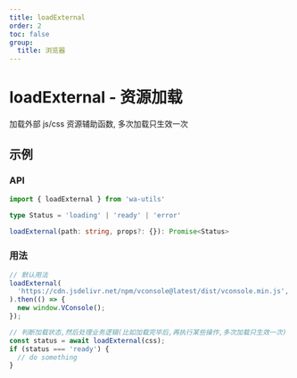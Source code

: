 ```yaml
---
title: loadExternal
order: 2
toc: false
group:
  title: 浏览器
---
```


# loadExternal - 资源加载

加载外部 js/css 资源辅助函数, 多次加载只生效一次

## 示例

### API

```typescript
import { loadExternal } from 'wa-utils'

type Status = 'loading' | 'ready' | 'error'

loadExternal(path: string, props?: {}): Promise<Status>
```

### 用法

```ts
// 默认用法
loadExternal(
  'https://cdn.jsdelivr.net/npm/vconsole@latest/dist/vconsole.min.js',
).then(() => {
  new window.VConsole();
});

// 判断加载状态,然后处理业务逻辑(比如加载完毕后,再执行某些操作,多次加载只生效一次)
const status = await loadExternal(css);
if (status === 'ready') {
  // do something
}
```
